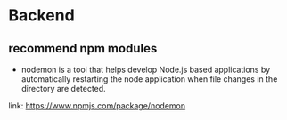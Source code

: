 # Backend

## recommend npm modules
- nodemon is a tool that helps develop Node.js based applications by automatically restarting the node application when file changes in the directory are detected.

link: https://www.npmjs.com/package/nodemon
